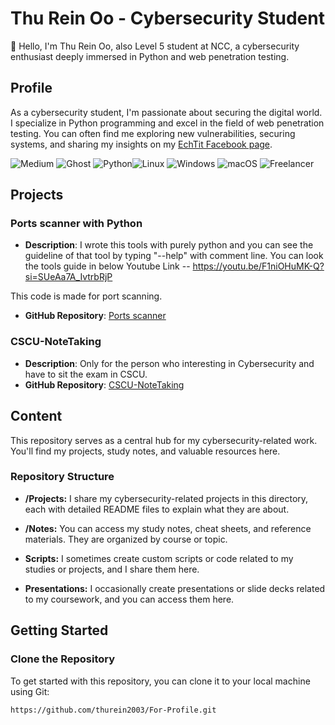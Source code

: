 # Thu Rein Oo - Cybersecurity Student

👋 Hello, I'm Thu Rein Oo, also Level 5 student at NCC, a cybersecurity enthusiast deeply immersed in Python and web penetration testing.

## Profile

As a cybersecurity student, I'm passionate about securing the digital world. I specialize in Python programming and excel in the field of web penetration testing. You can often find me exploring new vulnerabilities, securing systems, and sharing my insights on my [EchTit Facebook page](https://www.facebook.com/echtit1).

![Medium](https://img.shields.io/badge/Medium-12100E?style=for-the-badge&logo=medium&logoColor=white) ![Ghost](https://img.shields.io/badge/ghost-000?style=for-the-badge&logo=ghost&logoColor=%23F7DF1E) ![Python](https://img.shields.io/badge/python-3670A0?style=for-the-badge&logo=python&logoColor=ffdd54)![Linux](https://img.shields.io/badge/Linux-FCC624?style=for-the-badge&logo=linux&logoColor=black) ![Windows](https://img.shields.io/badge/Windows-0078D6?style=for-the-badge&logo=windows&logoColor=white) ![macOS](https://img.shields.io/badge/mac%20os-000000?style=for-the-badge&logo=macos&logoColor=F0F0F0) ![Freelancer](https://img.shields.io/badge/Freelancer-29B2FE?style=for-the-badge&logo=Freelancer&logoColor=white)

## Projects

### Ports scanner with Python

- **Description**: I wrote this tools with purely python and you can see the guideline of that tool by typing "--help" with comment line. You can look the tools guide in below Youtube Link -- https://youtu.be/F1niOHuMK-Q?si=SUeAa7A_IvtrbRjP

This code is made for port scanning.
- **GitHub Repository**: [Ports scanner](https://github.com/thurein2003/Port_scanner_with_python.git)

### CSCU-NoteTaking

- **Description**: Only for the person who interesting in Cybersecurity and have to sit the exam in CSCU.
- **GitHub Repository**: [CSCU-NoteTaking](https://github.com/thurein2003/CSCU-NoteTaking.git)

## Content

This repository serves as a central hub for my cybersecurity-related work. You'll find my projects, study notes, and valuable resources here.

### Repository Structure

- **/Projects:** I share my cybersecurity-related projects in this directory, each with detailed README files to explain what they are about.

- **/Notes:** You can access my study notes, cheat sheets, and reference materials. They are organized by course or topic.

- **Scripts:** I sometimes create custom scripts or code related to my studies or projects, and I share them here.

- **Presentations:** I occasionally create presentations or slide decks related to my coursework, and you can access them here.

## Getting Started

### Clone the Repository

To get started with this repository, you can clone it to your local machine using Git:

```bash
https://github.com/thurein2003/For-Profile.git

